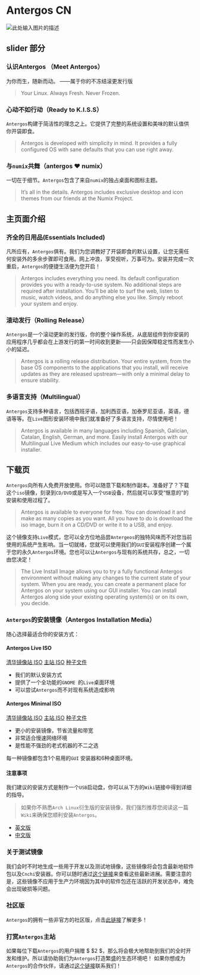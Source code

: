 # Antergos CN
![此处输入图片的描述][1]
## slider 部分

### 认识Antergos （Meet Antergos）
为你而生，随新而动。
——属于你的不冻结滚更发行版
>Your Linux. Always Fresh. Never Frozen.

### 心动不如行动（Ready to K.I.S.S）
`Antergos`构建于简洁性的理念之上。它提供了完整的系统设置和美味的默认值供你开袋即食。
>Antergos is developed with simplicity in mind. It provides a fully configured OS with sane defaults that you can use right away.

### 与`numix`共舞（antergos ❤ numix）
一切在于细节。`Antergos`包含了来自`numix`的独占桌面和图标主题。
>It’s all in the details. Antergos includes exclusive desktop and icon themes from our friends at the Numix Project.

## 主页面介绍
### 齐全的日用品(Essentials Included)
凡所应有，`Antergos`俱有。我们为您调教好了开袋即食的默认设置，让您无需任何安装外的多余步骤即可食用。网上冲浪，享受视听，万事可为。安装并完成一次重启，`Antergos`的便捷生活便为您开启！
>Antergos includes everything you need. Its default configuration provides you with a ready-to-use system. No additional steps are required after installation. You’ll be able to surf the web, listen to music, watch videos, and do anything else you like. Simply reboot your system and enjoy. 
### 滚动发行（Rolling Release）
`Antergos`是一个滚动更新的发行版，你的整个操作系统，从底层组件到你安装的应用程序几乎都会在上游发行的第一时间收到更新——只会因保障稳定性而发生小小的延迟。
>Antergos is a rolling release distribution. Your entire system, from the base OS components to the applications that you install, will receive updates as they are released upstream—with only a minimal delay to ensure stability. 
### 多语言支持（Multilingual）
`Antergos`支持多种语言，包括西班牙语，加利西亚语，加泰罗尼亚语，英语，德语等等。在`Live`图形安装环境中我们就准备好了多语言支持，尽情使用吧！
>Antergos is available in many languages including Spanish, Galician, Catalan, English, German, and more.
Easily install Antergos with our Multilingual Live Medium which includes our easy-to-use graphical installer. 

## 下载页
`Antergos`向所有人免费开放使用。你可以随意下载和制作副本。准备好了？下载这个`iso`镜像，刻录到`CD/DVD`或是写入一个`USB`设备，然后就可以享受“惬意的”的安装和使用过程了。
>Antergos is available to everyone for free. You can download it and make as many copies as you want. All you have to do is download the iso image, burn it on a CD/DVD or write it to a USB, and enjoy.

这个镜像支持`Live`模式，您可以全方位地品尝`Antergeos`的独特风味而不对您当前使用的系统产生影响。当一切就绪，您就可以使用我们的`GUI`安装程序创建一个属于您的永久`Antergos`环境。您也可以让`Antergos`与现有的系统共存，总之，一切由您决定！
>The Live Install Image allows you to try a fully functional Antergos environment without making any changes to the current state of your system. When you are ready, you can create a permanent place for Antergos on your system using our GUI installer. You can install Antergos along side your existing operating system(s) or on its own, you decide.

### `Antergos`的安装镜像（Antergos Installation Media）
随心选择最适合你的安装方式：

#### Antergos Live ISO
[清华镜像站 ISO](https://mirrors.tuna.tsinghua.edu.cn/antergos/iso/release/antergos-18.7-x86_64.iso)
[主站 ISO](https://antergos.com/download/antergos-live-iso/)
[种子文件](https://mirrors.tuna.tsinghua.edu.cn/antergos/iso/release/antergos-18.7-x86_64.iso.torrent)
 - 我们的默认安装方式
 - 提供了一个全功能的`GNOME `的`Live`桌面环境
 - 可以尝试`Antergos`而不对现有系统造成影响

#### Antergos Minimal ISO
[清华镜像站 ISO](https://mirrors.tuna.tsinghua.edu.cn/antergos/iso/release/antergos-minimal-18.7-x86_64.iso)
[主站 ISO](https://antergos.com/download/antergos-minimal-iso/)
[种子文件](https://mirrors.tuna.tsinghua.edu.cn/antergos/iso/release/antergos-minimal-18.7-x86_64.iso.torrent)
 - 更小的安装镜像，节省流量和带宽
 - 非常适合慢速网络环境
 - 是性能不强劲的老式机器的不二之选

每一种镜像都包含$1$个易用的`GUI` 安装器和$6$种桌面环境。

#### 注意事项
我们建议的安装方式是制作一个`USB`启动盘，你可以从下方的`Wiki`链接中得到详细的指导。
> 如果你不熟悉`Arch Linux`衍生版的安装镜像，我们强烈推荐您阅读这一篇`Wiki`来确保您顺利安装`Antergos`。

- [英文版](https://antergos.com/wiki/article/create-a-working-live-usb/)
- [中文版](https://github.com/SchrodingerZhu/AntergosCN/blob/master/LiveUSB.md)

### 关于测试镜像
我们会时不时地生成一些用于开发以及测试地镜像，这些镜像将会包含最新地软件包以及`Cnchi`安装器。你可以随时通过[这个链接][2]来查看这些最新进展。需要注意的是，这些镜像不应用于生产力环境因为其中的软件包还在活跃的开发状态中，难免会出现破损等问题。

### 社区版
`Antergos`的拥有一些非官方的社区版，点击[此链接][3]了解更多！


### 打赏`Antergos`主站
如果每位下载`Antergos`的用户捐赠 $ \$2 $，那么将会极大地帮助到我们的全时开发和维护。所以请协助我们为`Antergos`打造繁盛的生态环境吧！
如果你想成为`Antergos`的合作伙伴，请通过[这个链接][4]联系我们！


  [1]: https://s1.ax1x.com/2018/07/31/PdoQ3t.png
  [2]: https://build.antergos.com/
  [3]: http://antergoscommunityeditions.wordpress.com/
  [4]: https://antergos.com/contact-us
